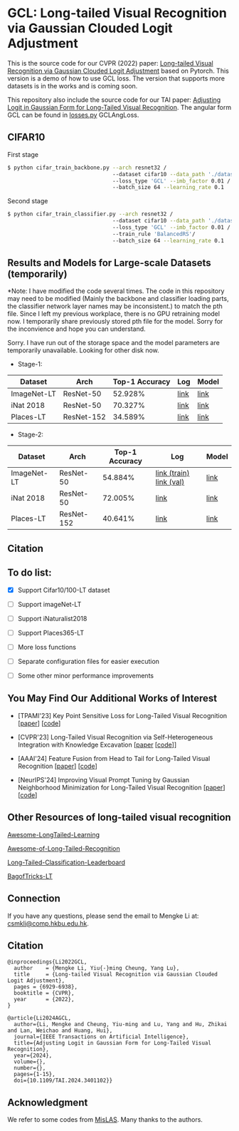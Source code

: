 # GCL: Long-tailed Visual Recognition via Gaussian Clouded Logit Adjustment 
This is the source code for our CVPR (2022) paper: [Long-tailed Visual Recognition via Gaussian Clouded Logit Adjustment](https://openaccess.thecvf.com/content/CVPR2022/html/Li_Long-Tailed_Visual_Recognition_via_Gaussian_Clouded_Logit_Adjustment_CVPR_2022_paper.html) based on Pytorch. 
This version is a demo of how to use GCL loss. The version that supports more datasets is in the works and is coming soon.

This repository also include the source code for our TAI paper: [Adjusting Logit in Gaussian Form for Long-Tailed Visual Recognition](https://arxiv.org/abs/2305.10648).
The angular form GCL can be found in [losses.py](https://github.com/Keke921/GCLLoss/blob/main/losses.py) GCLAngLoss. 


## CIFAR10
First stage
```bash
$ python cifar_train_backbone.py --arch resnet32 /
                                 --dataset cifar10 --data_path './dataset/data_img' /
                                 --loss_type 'GCL' --imb_factor 0.01 /
                                 --batch_size 64 --learning_rate 0.1 
```
Second stage
```bash
$ python cifar_train_classifier.py --arch resnet32 /
                                 --dataset cifar10 --data_path './dataset/data_img' /
                                 --loss_type 'GCL' --imb_factor 0.01 /
                                 --train_rule 'BalancedRS'/
                                 --batch_size 64 --learning_rate 0.1 
```

## Results and Models for Large-scale Datasets (temporarily)

*Note: I have modified the code several times. The code in this repository may need to be modified (Mainly the backbone and classifier loading parts, the classifier network layer names may be inconsistent.) to match the pth file. Since I left my previous workplace, there is no GPU retraining model now. I temporarily share previously stored pth file for the model. Sorry for the inconvience and hope you can understand.

Sorry. I have run out of the storage space and the model parameters are temporarily unavailable. Looking for other disk now.

* Stage-1:

| Dataset     | Arch       | Top-1 Accuracy | Log           | Model |
| ----------- | ---------- | -------------- | ------------- | ----- |
| ImageNet-LT | ResNet-50  | 52.928%        | [link](https://lifehkbueduhk-my.sharepoint.com/:u:/g/personal/18482244_life_hkbu_edu_hk/EYro8K-qsKJOvkPf3RJrn6oBnd98VXIQlkrCnQLoex-U8Q?e=2TJOaF)        | [link](https://lifehkbueduhk-my.sharepoint.com/:u:/g/personal/18482244_life_hkbu_edu_hk/EYro8K-qsKJOvkPf3RJrn6oBnd98VXIQlkrCnQLoex-U8Q?e=2TJOaF)  |
| iNat 2018   | ResNet-50  | 70.327%        | [link](https://lifehkbueduhk-my.sharepoint.com/:u:/g/personal/18482244_life_hkbu_edu_hk/EfVPDmTDauhHvx8ys0-QKHABEJt0hFZtyn_7HYRxekiTUQ?e=Uhat9r)       | [link](https://lifehkbueduhk-my.sharepoint.com/:u:/g/personal/18482244_life_hkbu_edu_hk/EbCsmx-xbg9Aq2m8sRUsMGMBxyxprq1xTmsjlAjqJFd9lQ?e=B9Pojb) |
| Places-LT   | ResNet-152 | 34.589%        | [link](https://lifehkbueduhk-my.sharepoint.com/:u:/g/personal/18482244_life_hkbu_edu_hk/ERdVRvw1a6tFkxXFRsMLSWIB5PVqjzQ_J_Lejct96r1eGQ?e=DOghYk)        | [link](https://lifehkbueduhk-my.sharepoint.com/:u:/g/personal/18482244_life_hkbu_edu_hk/EeZKudpg0WVAm0LDkY2EIzMBIA88fzyUobI4UCY5wkP4tg)  |

* Stage-2:

| Dataset     | Arch       | Top-1 Accuracy | Log           | Model |
| ----------- | ---------- | -------------- | ------------- | ----- |
| ImageNet-LT | ResNet-50  | 54.884%        | [link (train)](https://lifehkbueduhk-my.sharepoint.com/:x:/g/personal/18482244_life_hkbu_edu_hk/EdjYUsWSEyhHih_77ETKo6QBffmR0_weBek8sXuT2E6SBQ?e=IHQ2mz) [link (val)](https://lifehkbueduhk-my.sharepoint.com/:x:/g/personal/18482244_life_hkbu_edu_hk/EXzcoAhffupAjgq2UidEBSMBxuT5g8C2GmFjSsvQ2gpmpg)| [link](https://lifehkbueduhk-my.sharepoint.com/:u:/g/personal/18482244_life_hkbu_edu_hk/EfS6Y3e0AvlCg4Gawwcoo7QBpHPrN4ckDylxaAfIvHoJiA)  |
| iNat 2018   | ResNet-50  | 72.005%        | [link](https://lifehkbueduhk-my.sharepoint.com/:u:/g/personal/18482244_life_hkbu_edu_hk/Edg2j7yW-HRMi4jrrbE0n70BCUZ9_L82pTyek9yp60cwUQ?e=kJxfUJ)    | [link](https://lifehkbueduhk-my.sharepoint.com/:u:/g/personal/18482244_life_hkbu_edu_hk/EbFwr8fJNdxFiPfoE64-j5UB4e0MKxOZgdLQ_qACR9tsbA?e=YvRnv2)   |
| Places-LT   | ResNet-152 | 40.641%          | [link](https://lifehkbueduhk-my.sharepoint.com/:u:/g/personal/18482244_life_hkbu_edu_hk/EXucyzMKExlFlcCDEif8mF4BcFNMt7M50igHF_C7IFwjqg?e=0eiFaa)  | [link](https://lifehkbueduhk-my.sharepoint.com/:u:/g/personal/18482244_life_hkbu_edu_hk/Eexoqm9t4ylGqKNW2N_0LFsBgEz-_NtUdRAYHZyyRPfHWQ?e=2xfKXh)  |

## <a name="Citation"></a>Citation

## To do list:
- [x] Support Cifar10/100-LT dataset
- [ ] Support imageNet-LT
- [ ] Support iNaturalist2018
- [ ] Support Places365-LT
- [ ] More loss functions
- [ ] Separate configuration files for easier execution
- [ ] Some other minor performance improvements


## You May Find Our Additional Works of Interest

* [TPAMI'23] Key Point Sensitive Loss for Long-Tailed Visual Recognition [[paper](https://drive.google.com/file/d/1gOJDHBJ_M7RmU6Iw2p6uXIyo8pNgVMrv/view?pli=1)] [[code](https://github.com/Keke921/KPSLoss)]

* [CVPR'23] Long-Tailed Visual Recognition via Self-Heterogeneous Integration with Knowledge Excavation [[paper](https://arxiv.org/pdf/2304.01279) [[code](https://github.com/jinyan-06/SHIKE)]]

* [AAAI'24] Feature Fusion from Head to Tail for Long-Tailed Visual Recognition [[paper](https://arxiv.org/pdf/2306.06963)] [[code](https://github.com/Keke921/H2T)]

* [NeurIPS'24] Improving Visual Prompt Tuning by Gaussian Neighborhood Minimization for Long-Tailed Visual Recognition [[paper](https://arxiv.org/pdf/2410.21042)] [[code](https://github.com/Keke921/GNM-PT)]


## Other Resources of long-tailed visual recognition
[Awesome-LongTailed-Learning](https://github.com/Vanint/Awesome-LongTailed-Learning)

[Awesome-of-Long-Tailed-Recognition](https://github.com/zwzhang121/Awesome-of-Long-Tailed-Recognition)

[Long-Tailed-Classification-Leaderboard](https://github.com/yanyanSann/Long-Tailed-Classification-Leaderboard)

[BagofTricks-LT](https://github.com/zhangyongshun/BagofTricks-LT)

## Connection
If you have any questions, please send the email to Mengke Li at: csmkli@comp.hkbu.edu.hk.

## Citation
```
@inproceedings{Li2022GCL,
  author    = {Mengke Li, Yiu{-}ming Cheung, Yang Lu},
  title     = {Long-tailed Visual Recognition via Gaussian Clouded Logit Adjustment},
  pages = {6929-6938},
  booktitle = {CVPR},
  year      = {2022},
}
```

```
@article{Li2024AGCL,
  author={Li, Mengke and Cheung, Yiu-ming and Lu, Yang and Hu, Zhikai and Lan, Weichao and Huang, Hui},
  journal={IEEE Transactions on Artificial Intelligence}, 
  title={Adjusting Logit in Gaussian Form for Long-Tailed Visual Recognition}, 
  year={2024},
  volume={},
  number={},
  pages={1-15},
  doi={10.1109/TAI.2024.3401102}}
```


## Acknowledgment
We refer to some codes from [MisLAS](https://github.com/dvlab-research/MiSLAS). Many thanks to the authors.
